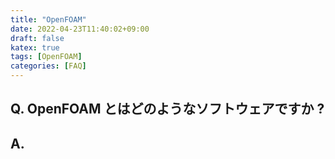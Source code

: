 ```yaml
---
title: "OpenFOAM"
date: 2022-04-23T11:40:02+09:00
draft: false
katex: true
tags: [OpenFOAM]
categories: [FAQ]
---
```


## Q. OpenFOAM とはどのようなソフトウェアですか ?

## A.

